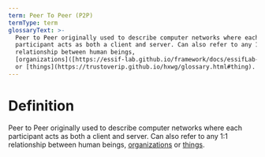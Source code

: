 ```yaml
---
term: Peer To Peer (P2P)
termType: term
glossaryText: >-
  Peer to Peer originally used to describe computer networks where each
  participant acts as both a client and server. Can also refer to any 1:1
  relationship between human beings,
  [organizations]([https://essif-lab.github.io/framework/docs/essifLab-glossary#](https://essif-lab.github.io/framework/docs/essifLab-glossary#party)organization)
  or [things](https://trustoverip.github.io/hxwg/glossary.html#thing).
---
```

# Definition
Peer to Peer originally used to describe computer networks where each participant acts as both a client and server. Can also refer to any 1:1 relationship between human beings, [organizations]([https://essif-lab.github.io/framework/docs/essifLab-glossary#](https://essif-lab.github.io/framework/docs/essifLab-glossary#party)organization) or [things](https://trustoverip.github.io/hxwg/glossary.html#thing).